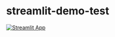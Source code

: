 # streamlit-demo-test
[![Streamlit App](https://static.streamlit.io/badges/streamlit_badge_black_white.svg)](https://share.streamlit.io/sooftware/main/kogpt2_demo/)

